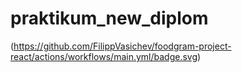 # praktikum_new_diplom
(https://github.com/FilippVasichev/foodgram-project-react/actions/workflows/main.yml/badge.svg)